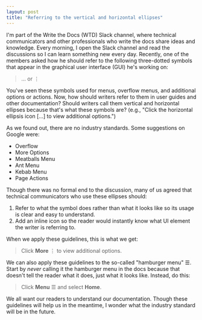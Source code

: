 ```yaml
---
layout: post
title: "Referring to the vertical and horizontal ellipses"
---
```


I'm part of the Write the Docs (WTD) Slack channel, where technical communicators and other professionals who write the docs share ideas and knowledge. Every morning, I open the Slack channel and read the discussions so I can learn something new every day. Recently, one of the members asked how he should refer to the following three-dotted symbols that appear in the graphical user interface (GUI) he's working on:

> &hellip;
> or
> &#8942;

You've seen these symbols used for menus, overflow menus, and additional options or actions. Now, how should writers refer to them in user guides and other documentation? Should writers call them vertical and horizontal ellipses because that's what these symbols are? (e.g., "Click the horizontal ellipsis icon […] to view additional options.")

As we found out, there are no industry standards. Some suggestions on Google were:

* Overflow
* More Options
* Meatballs Menu
* Ant Menu
* Kebab Menu
* Page Actions

Though there was no formal end to the discussion, many of us agreed that technical communicators who use these ellipses should:

1. Refer to what the symbol does rather than what it looks like so its usage is clear and easy to understand.
2. Add an inline icon so the reader would instantly know what UI element the writer is referring to.

When we apply these guidelines, this is what we get:
> Click **More** &#8942; to view additional options.

We can also apply these guidelines to the so-called "hamburger menu" &#9776;. Start by *never* calling it the hamburger menu in the docs because that doesn't tell the reader what it does, just what it looks like. Instead, do this:
> Click **Menu** &#9776; and select **Home**.

We all want our readers to understand our documentation. Though these guidelines will help us in the meantime, I wonder what the industry standard will be in the future.
